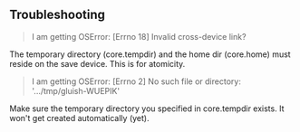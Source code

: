 Troubleshooting
---------------

> I am getting OSError: [Errno 18] Invalid cross-device link?

The temporary directory (core.tempdir) and the home dir (core.home) must
reside on the save device. This is for atomicity.

> I am getting OSError: [Errno 2] No such file or directory: '.../tmp/gluish-WUEPIK'

Make sure the temporary directory you specified in core.tempdir exists.
It won't get created automatically (yet).
